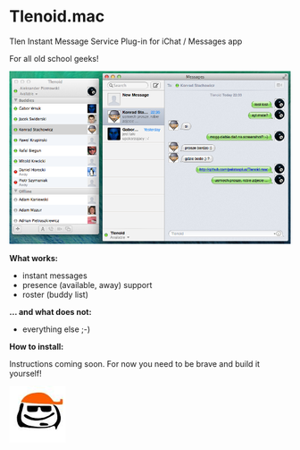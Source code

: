 Tlenoid.mac
===========

Tlen Instant Message Service Plug-in for iChat / Messages app

For all old school geeks!

![Sreen shot](https://raw.githubusercontent.com/pelotasplus/Tlenoid.mac/master/screenshot.png)

**What works:**
  
  - instant messages
  - presence (available, away) support
  - roster (buddy list)

**… and what does not:**

  - everything else ;-)
  
**How to install:**

Instructions coming soon. For now you need to be brave and build it yourself!

![coolczesc](https://raw.githubusercontent.com/pelotasplus/Tlenoid.mac/master/coolczesc.jpeg)
